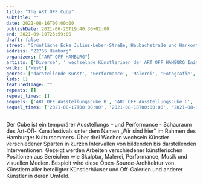 ```yaml
---
title: "The ART OFF Cube"
subtitle: ""
date: 2021-08-16T00:00:00
publishDate: 2021-06-25T19:40:36+02:00
end: 2021-09-10T23:59:00
draft: false
street: "Grünfläche Ecke Julius-Leber-Straße, Haubachstraße und Harkortstraße vor Wäscherei"
address: "22765 Hamburg"
organizers: ["ART OFF HAMBURG"]
artists: ['Diverse', ' wechselnde Künstlerinen der ART OFF HAMBURG Initiative in einer Architektur von Thomas Ehgartner']
walks: ['West']
genres: ['darstellende Kunst', 'Performance', 'Malerei', 'Fotografie', 'Skulptur', 'Literatur', 'Land Art']
kids: []
featuredImage: ""
repeats: []
repeat_times: []
sequels: ['ART OFF Ausstellungscube_B', 'ART OFF Ausstellungscube_C', 'ART OFF Ausstellungscube_D', 'ART OFF Ausstellungscube_E', 'ART OFF Ausstellungscube_F', 'ART OFF Ausstellungscube_G', 'ART OFF Ausstellungscube_H', 'ART OFF Ausstellungscube_I', 'ART OFF Ausstellungscube_J', 'ART OFF Ausstellungscube_K', 'ART OFF Ausstellungscube_L', 'ART OFF Ausstellungscube_M', 'ART OFF Ausstellungscube_N', 'ART OFF Ausstellungscube_O', 'ART OFF Ausstellungscube_P', 'ART OFF Ausstellungscube_Q', 'ART OFF Ausstellungscube_R', 'ART OFF Ausstellungscube_S', 'ART OFF Ausstellungscube_T', 'ART OFF Ausstellungscube_U', 'ART OFF Ausstellungscube_V', 'ART OFF Ausstellungscube_W', 'ART OFF Ausstellungscube_X', 'ART OFF Ausstellungscube_Y', 'ART OFF Ausstellungscube_Z']
sequel_times: ['2021-08-17T00:00:00', '2021-08-18T00:00:00', '2021-08-19T00:00:00', '2021-08-20T00:00:00', '2021-08-21T00:00:00', '2021-08-22T00:00:00', '2021-08-23T00:00:00', '2021-08-24T00:00:00', '2021-08-25T00:00:00', '2021-08-26T00:00:00', '2021-08-27T00:00:00', '2021-08-28T00:00:00', '2021-08-29T00:00:00', '2021-08-30T00:00:00', '2021-08-31T00:00:00', '2021-09-01T00:00:00', '2021-09-02T00:00:00', '2021-09-03T00:00:00', '2021-09-04T00:00:00', '2021-09-05T00:00:00', '2021-09-06T00:00:00', '2021-09-07T00:00:00', '2021-09-08T00:00:00', '2021-09-09T00:00:00', '2021-09-10T00:00:00']
---
```


Der Cube ist ein temporärer Ausstellungs – und Performance - Schauraum des Art-Off- Kunstfestivals unter dem Namen „Wir sind hier“ im Rahmen des Hamburger Kultursommers. Über drei Wochen wechseln Künstler verschiedener Sparten in kurzen Intervallen von bildenden bis darstellenden Interventionen. Gezeigt werden Arbeiten verschiedener künstlerischen Positionen aus Bereichen wie  Skulptur, Malerei, Performance, Musik und visuellen Medien. Bespielt wird diese Open-Source-Architektur von Künstlern aller beteiligter Künstlerhäuser und Off-Galerien und anderer Künstler in deren Umfeld.